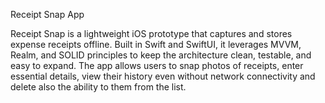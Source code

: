 Receipt Snap App

Receipt Snap is a lightweight iOS prototype that captures and stores expense receipts offline. 
Built in Swift and SwiftUI, it leverages MVVM, Realm, and SOLID principles to keep the architecture clean, testable, and easy to expand. 
The app allows users to snap photos of receipts, enter essential details, view their history even without network connectivity and delete also the ability to them from the list.
